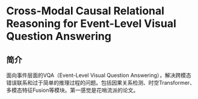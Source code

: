 # Cross-Modal Causal Relational Reasoning for Event-Level Visual Question Answering

## 简介

面向事件层面的VQA（Event-Level Visual Question Answering），解决跨模态错误联系和过于简单的推理过程的问题。包括因果关系检测、时空Transformer、多模态特征Fusion等模块。第一感觉是花哨流派的论文。
